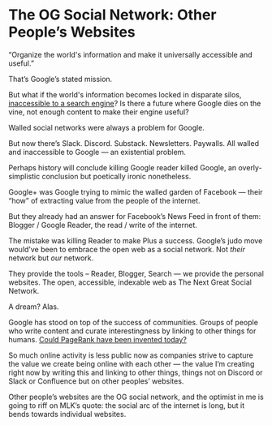 # The OG Social Network: Other People’s Websites

“Organize the world's information and make it universally accessible and useful.”

That’s Google’s stated mission.

But what if the world's information becomes locked in disparate silos, [inaccessible to a search engine](https://blog.jim-nielsen.com/2020/the-missing-hit-and-the-open-web/)? Is there a future where Google dies on the vine, not enough content to make their engine useful?

Walled social networks were always a problem for Google. 

But now there’s Slack. Discord. Substack. Newsletters. Paywalls. All walled and inaccessible to Google — an existential problem.

Perhaps history will conclude killing Google reader killed Google, an overly-simplistic conclusion but poetically ironic nonetheless.

Google+ was Google trying to mimic the walled garden of Facebook — their “how” of extracting value from the people of the internet.

But they already had an answer for Facebook’s News Feed in front of them: Blogger / Google Reader, the read / write of the internet.

The mistake was killing Reader to make Plus a success. Google’s judo move would’ve been to embrace the open web as a social network. Not _their_ network but _our_ network.

They provide the tools – Reader, Blogger, Search — we provide the personal websites. The open, accessible, indexable web as The Next Great Social Network.

A dream? Alas.

Google has stood on top of the success of communities. Groups of people who write content and curate interestingness by linking to other things for humans. [Could PageRank have been invented today?](https://twitter.com/carribeiro/status/1477804467735117827?s=21)

So much online activity is less public now as companies strive to capture the value we create being online with each other — the value I’m creating right now by writing this and linking to other things, things not on Discord or Slack or Confluence but on other peoples’ websites.

Other people’s websites are the OG social network, and the optimist in me is going to riff on MLK’s quote: the social arc of the internet is long, but it bends towards individual websites.